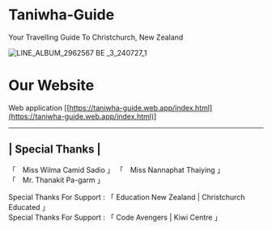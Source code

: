 # Taniwha-Guide
Your Travelling Guide To Christchurch, New Zealand

![LINE_ALBUM_2962567 BE _3_240727_1](https://github.com/user-attachments/assets/640bb278-8701-4176-b8da-b99d764f058d)

# Our Website
Web application 
  [[https://taniwha-guide.web.app/index.html](https://taniwha-guide.web.app/index.html)]


----------------------------------------------------------------------------------------
| Special Thanks  |
----------------------------------------------------------------------------------------
「　Miss Wilma Camid Sadio 」
「　Miss Nannaphat Thaiying 」          
「　Mr. Thanakit Pa-garm 」 
                                         
Special Thanks For Support : 「 Education New Zealand | Christchurch Educated 」     
Special Thanks For Support :         「 Code Avengers | Kiwi Centre 」               


